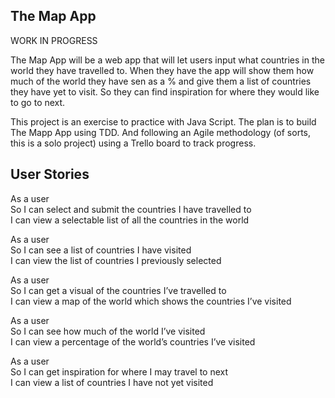 ## The Map App

WORK IN PROGRESS

The Map App will be a web app that will let users input what countries in the world they have travelled to. When they have the app will show them how much of the world they have sen as a % and give them a list of countries they have yet to visit. So they can find inspiration for where they would like to go to next.

This project is an exercise to practice with Java Script. The plan is to build The Mapp App using TDD. And following an Agile methodology (of sorts, this is a solo project) using a Trello board to track progress.

## User Stories

As a user <br>
So I can select and submit the countries I have travelled to <br>
I can view a selectable list of all the countries in the world <br>

As a user <br>
So I can see a list of countries I have visited <br>
I can view the list of countries I previously selected <br>

As a user <br>
So I can get a visual of the countries I’ve travelled to <br>
I can view a map of the world which shows the countries I’ve visited <br>

As a user <br>
So I can see how much of the world I’ve visited <br>
I can view a percentage of the world’s countries I’ve visited <br>

As a user <br>
So I can get inspiration for where I may travel to next <br>
I can view a list of countries I have not yet visited <br>
